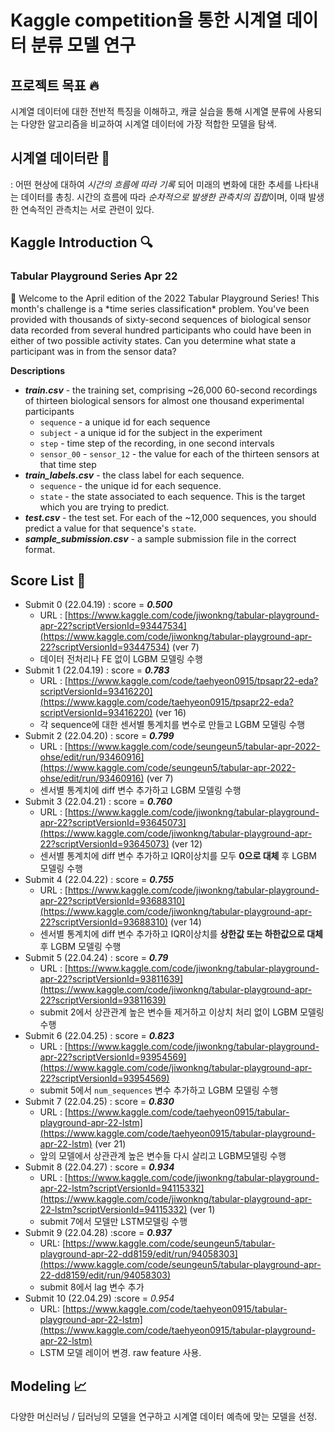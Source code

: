 # Kaggle competition을 통한 시계열 데이터 분류 모델 연구


## 프로젝트 목표 :fire:

시계열 데이터에 대한 전반적 특징을 이해하고, 
캐글 실습을 통해 시계열 분류에 사용되는 다양한 알고리즘을 비교하여
시계열 데이터에 가장 적합한 모델을 탐색.

## 시계열 데이터란 :memo:
: 어떤 현상에 대하여 *시간의 흐름에 따라 기록* 되어 미래의 변화에 대한 추세를 나타내는 데이터를 총칭.
시간의 흐름에 따라 *순차적으로 발생한 관측치의 집합*이며, 이때 발생한 연속적인 관측치는 서로 관련이 있다.


## Kaggle Introduction :mag:

### Tabular Playground Series Apr 22

<aside>
📌 Welcome to the April edition of the 2022 Tabular Playground Series! This month's challenge is a *time series classification* problem.
You've been provided with thousands of sixty-second sequences of biological sensor data recorded from several hundred participants who could have been in either of two possible activity states. Can you determine what state a participant was in from the sensor data?

</aside>

**Descriptions**

- ***train.csv*** - the training set, comprising ~26,000 60-second recordings of thirteen biological sensors for almost one thousand experimental participants
    - `sequence` - a unique id for each sequence
    - `subject` - a unique id for the subject in the experiment
    - `step` - time step of the recording, in one second intervals
    - `sensor_00` - `sensor_12` - the value for each of the thirteen sensors at that time step
- ***train_labels.csv*** - the class label for each sequence.
    - `sequence` - the unique id for each sequence.
    - `state` - the state associated to each sequence. This is the target which you are trying to predict.
- ***test.csv*** - the test set. For each of the ~12,000 sequences, you should predict a value for that sequence's `state`.
- ***sample_submission.csv*** - a sample submission file in the correct format.

## Score List :page_facing_up:

- Submit 0 (22.04.19) : score = ***0.500***
    - URL : [https://www.kaggle.com/code/jiwonkng/tabular-playground-apr-22?scriptVersionId=93447534](https://www.kaggle.com/code/jiwonkng/tabular-playground-apr-22?scriptVersionId=93447534) (ver 7)
    - 데이터 전처리나 FE 없이 LGBM 모델링 수행
- Submit 1 (22.04.19) : score = ***0.783***
    - URL : [https://www.kaggle.com/code/taehyeon0915/tpsapr22-eda?scriptVersionId=93416220](https://www.kaggle.com/code/taehyeon0915/tpsapr22-eda?scriptVersionId=93416220) (ver 16)
    - 각 sequence에 대한 센서별 통계치를 변수로 만들고 LGBM 모델링 수행
- Submit 2 (22.04.20) : score = ***0.799***
    - URL : [https://www.kaggle.com/code/seungeun5/tabular-apr-2022-ohse/edit/run/93460916](https://www.kaggle.com/code/seungeun5/tabular-apr-2022-ohse/edit/run/93460916) (ver 7)
    - 센서별 통계치에 diff 변수 추가하고 LGBM 모델링 수행
- Submit 3 (22.04.21) : score = ***0.760***
    - URL : [https://www.kaggle.com/code/jiwonkng/tabular-playground-apr-22?scriptVersionId=93645073](https://www.kaggle.com/code/jiwonkng/tabular-playground-apr-22?scriptVersionId=93645073) (ver 12)
    - 센서별 통계치에 diff 변수 추가하고 IQR이상치를 모두 **0으로 대체** 후 LGBM 모델링 수행
- Submit 4 (22.04.22) : score = ***0.755***
    - URL : [https://www.kaggle.com/code/jiwonkng/tabular-playground-apr-22?scriptVersionId=93688310](https://www.kaggle.com/code/jiwonkng/tabular-playground-apr-22?scriptVersionId=93688310) (ver 14)
    - 센서별 통계치에 diff 변수 추가하고 IQR이상치를 **상한값 또는 하한값으로 대체** 후 LGBM 모델링 수행
- Submit 5 (22.04.24) : score = ***0.79***
    - URL : [https://www.kaggle.com/code/jiwonkng/tabular-playground-apr-22?scriptVersionId=93811639](https://www.kaggle.com/code/jiwonkng/tabular-playground-apr-22?scriptVersionId=93811639)
    - submit 2에서 상관관계 높은 변수들 제거하고 이상치 처리 없이 LGBM 모델링 수행
- Submit 6 (22.04.25) : score = ***0.823***
    - URL : [https://www.kaggle.com/code/jiwonkng/tabular-playground-apr-22?scriptVersionId=93954569](https://www.kaggle.com/code/jiwonkng/tabular-playground-apr-22?scriptVersionId=93954569)
    - submit 5에서 `num_sequences` 변수 추가하고 LGBM 모델링 수행
- Submit 7 (22.04.25) : score = ***0.830***
    - URL : [https://www.kaggle.com/code/taehyeon0915/tabular-playground-apr-22-lstm](https://www.kaggle.com/code/taehyeon0915/tabular-playground-apr-22-lstm) (ver 21)
    - 앞의 모델에서 상관관계 높은 변수들 다시 살리고 LGBM모델링 수행
- Submit 8 (22.04.27) : score = ***0.934***
    - URL : [https://www.kaggle.com/code/jiwonkng/tabular-playground-apr-22-lstm?scriptVersionId=94115332](https://www.kaggle.com/code/jiwonkng/tabular-playground-apr-22-lstm?scriptVersionId=94115332) (ver 1)
    - submit 7에서 모델만 LSTM모델링 수행
- Submit 9 (22.04.28) :score = ***0.937***
    - URL: [https://www.kaggle.com/code/seungeun5/tabular-playground-apr-22-dd8159/edit/run/94058303](https://www.kaggle.com/code/seungeun5/tabular-playground-apr-22-dd8159/edit/run/94058303)
    - submit 8에서 lag 변수 추가
- Submit 10 (22.04.29) :score = *0.954*
    - URL: [https://www.kaggle.com/code/taehyeon0915/tabular-playground-apr-22-lstm](https://www.kaggle.com/code/taehyeon0915/tabular-playground-apr-22-lstm)
    - LSTM 모델 레이어 변경. raw feature 사용.


## Modeling :chart_with_upwards_trend:

다양한 머신러닝 / 딥러닝의 모델을 연구하고 시계열 데이터 예측에 맞는 모델을 선정.
